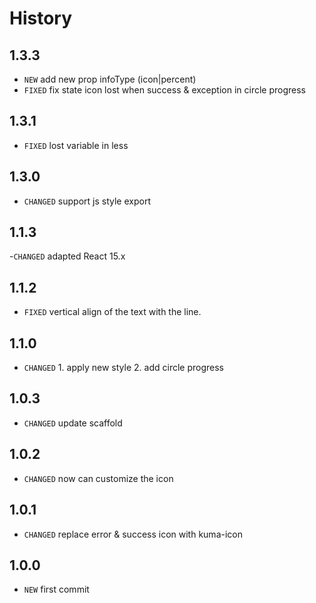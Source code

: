 # History
## 1.3.3
- `NEW` add new prop infoType (icon|percent)
- `FIXED` fix state icon lost when success & exception in circle progress

## 1.3.1
- `FIXED` lost variable in less

## 1.3.0
- `CHANGED` support js style export

## 1.1.3
-`CHANGED` adapted React 15.x

## 1.1.2
- `FIXED` vertical align of the text with the line.

## 1.1.0
- `CHANGED` 1. apply new style 2. add circle progress

## 1.0.3
- `CHANGED` update scaffold

## 1.0.2
- `CHANGED` now can customize the icon

## 1.0.1
- `CHANGED` replace error & success icon with kuma-icon

## 1.0.0
- `NEW` first commit



